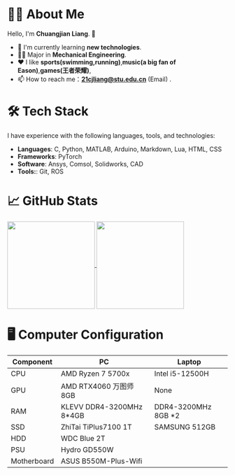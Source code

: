# 👨‍💻 About Me

Hello, I'm **Chuangjian Liang**. 👋 

- 🌱 I'm currently learning **new technologies**.
- 🧑‍🎓 Major in **Mechanical Engineering**.
- ❤️ I like **sports(swimming,running)**,**music(a big fan of Eason)**,**games(王者荣耀)**,
- 📫 How to reach me：**21cjliang@stu.edu.cn** (Email)  .

# 🛠 Tech Stack

I have experience with the following languages, tools, and technologies:

- **Languages**: C, Python, MATLAB, Arduino, Markdown, Lua, HTML, CSS
- **Frameworks**:  PyTorch
- **Software**: Ansys, Comsol, Solidworks, CAD 
- **Tools:**: Git, ROS

# 📈 GitHub Stats

<a href="#">
  <img height=200 align="center" src="https://github-readme-stats.vercel.app/api?username=ChuangjianLiang&theme=dark&show_icons=true" />
</a>
<a href="#">
  <img height=200 align="center" src="https://github-readme-stats.vercel.app/api/top-langs/?username=ChuangjianLiang&layout=compact&langs_count=8&theme=dark&card_width=320" />
</a>

# 🖥️ Computer Configuration

| Component   | PC                       | Laptop                                 |
|-------------|--------------------------|----------------------------------------|
| CPU         | AMD Ryzen 7 5700x         | Intel i5-12500H   |
| GPU         | AMD RTX4060 万图师 8GB     | None     |
| RAM         | KLEVV DDR4-3200MHz 8*4GB | DDR4-3200MHz 8GB *2                    |
| SSD         | ZhiTai TiPlus7100 1T              | SAMSUNG 512GB         |
| HDD         | WDC Blue 2T                |                                        |
| PSU         | Hydro GD550W             |                                        |
| Motherboard | ASUS B550M-Plus-Wifi          |                                        |
